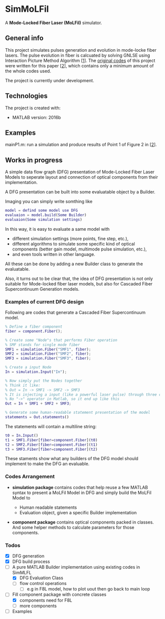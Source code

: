 # SimMoLFil
A **Mode-Locked Fiber Laser (MoLFil)** simulator.

## General info
This project simulates pulses generation and evolution in mode-locke fiber lasers.
The pulse evolution in fiber is calcuated by solving GNLSE using Interaction Picture Method Algorithm [[1](https://ieeexplore.ieee.org/abstract/document/6153336)].
The [original codes](https://github.com/SeveNOlogy7/SimMoLFil/tree/e5cd7787960a503ebab0ab7e6fc6a859b3413667) of this project were written for this paper [[2](https://www.osapublishing.org/oe/abstract.cfm?uri=oe-25-4-4414)], which contains only a minimum amount of the whole codes used.

The project is currently under development.

## Technologies
The project is created with:
* MATLAB version: 2016b

## Examples
mainP1.m: run a simulation and produce results of Point 1 of Figure 2 in [[2](https://www.osapublishing.org/oe/abstract.cfm?uri=oe-25-4-4414)].

## Works in progress
A simple data flow graph (DFG) presentation of Mode-Locked Fiber Laser Models to seperate
layout and connection of optical components from their implementation.

A DFG presentation can be built into some evaluatable object by a Builder.

Imaging you can simply write somthing like
```MATLAB
model = defind some model use DFG
evaluaion = model.build(Some Builder)
evaluaion(Some simulation settings)
```

In this way, it is easy to evaluate a same model with 
* different simulation settings (more points, fine step, etc.),
* different algorithms to simulate some specific kind of optical components (better gain model, multimode pulse simulation, etc.),
* and even tools written in other language.

All these can be done by adding a new Builder class to generate the evaluatable.

Also, it turns out to be clear that, the idea of DFG presentation is not only suitable for Mode-locked fiber laser models, but also for Cascaded Fiber Supercontinuum Generation models.

### Examples of current DFG design
Following are codes that generate a Cascaded Fiber Supercontinuum model.

```MATLAB
% Define a fiber component
fiber = component.Fiber();

% Create some "Node"s that performs Fiber operation
% SMF stands for single mode fiber
SMF1 = simulation.Fiber("SMF1", fiber);
SMF2 = simulation.Fiber("SMF2", fiber);
SMF3 = simulation.Fiber("SMF3", fiber);

% Create a input Node
In = simulation.Input("In");

% Now simply put the Nodes together
% Think it like:
% Out = In -> SMF1 -> SMF2 -> SMF3
% It is injecting a input (like a powerful laser pulse) through three cascaded fiber sections
% No "->" operator in Matlab, so it end up like this
Out = In + SMF1 + SMF2 + SMF3;

% Generate some human-readable statement presentation of the model
statements = Out.statements()
```

The statements will contain a multiline string:
```MATLAB
t0 = In.Input()
t1 = SMF1.Fiber[fiber=component.Fiber](t0)
t2 = SMF2.Fiber[fiber=component.Fiber](t1)
t3 = SMF3.Fiber[fiber=component.Fiber](t2)
```

These staments show what any builders of the DFG model should implement to make the DFG an evaluable.

### Codes Arrangement
* **simulation package** contains codes that help reuse a few MATLAB syntax to present a MoLFil Model in DFG
and simply build the MoLFil Model to 
    * Human readable statements
    * Evaluation object, given a specific Builder implementation

* **component package** contains optical components packed in classes. 
And some helper methods to calculate parameters for those components.

### Todos
- [x] DFG generation
- [x] DFG build process
- [ ] A pure MATLAB Builder implementation using existing codes in SimMLFL
    - [x] DFG Evaluation Class
    - [ ] flow control operations
        - [ ] e.g in F8L model, how to plot uout then go back to main loop 
- [ ] Fill component package with concrete classes
    - [x] components need for F8L
    - [ ] more components
- [ ] Examples
